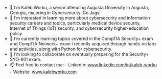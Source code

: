 - 👋 I’m Kaleb Worku, a senior attending Augusta University in Augusta, Georgia, majoring in Cybersecurity. Go Jags!
- 👀 I’m interested in learning more about cybersecurity and information security careers and topics, particularly medical device security, Internet of Things (IoT) security, and cybersecurity higher-education policy.
- 🌱 I’m currently learning topics covered in the CompTIA Security+ exam and CompTIA Network+ exam I recently acquired through hands-on labs and activities, along with Python for cybersecurity.
- 💞️ I’m looking to collaborate on eventually preparing for the Security+ SYO-601 exam.
- 📫 Feel free to contact me: 
        - LinkedIn: www.linkedin.com/in/kaleb-worku 
        - Website: www.kalebworku.com

<!---
Mr-Kaleb/Mr-Kaleb is a ✨ special ✨ repository because its `README.md` (this file) appears on your GitHub profile.
You can click the Preview link to take a look at your changes.
--->
